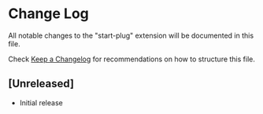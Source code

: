 # Change Log

All notable changes to the "start-plug" extension will be documented in this file.

Check [Keep a Changelog](http://keepachangelog.com/) for recommendations on how to structure this file.

## [Unreleased]

- Initial release